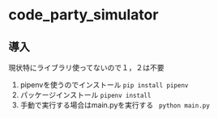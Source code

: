 # code_party_simulator

## 導入
現状特にライブラリ使ってないので１，２は不要
1. pipenvを使うのでインストール
``` pip install pipenv ```
2. パッケージインストール
``` pipenv install ```
3. 手動で実行する場合はmain.pyを実行する
``` python main.py```